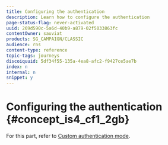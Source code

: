 ```yaml
---
title: Configuring the authentication
description: Learn how to configure the authentication
page-status-flag: never-activated
uuid: 269d590c-5a6d-40b9-a879-02f5033863fc
contentOwner: sauviat
products: SG_CAMPAIGN/CLASSIC
audience: rns
content-type: reference
topic-tags: journeys
discoiquuid: 5df34f55-135a-4ea8-afc2-f9427ce5ae7b
index: n
internal: n
snippet: y
---
```


# Configuring the authentication {#concept_is4_cf1_2gb}

For this part, refer to [Custom authentication mode](../datasource/dsexternal.md#concept_t2s_kqt_52b).
